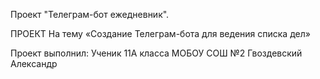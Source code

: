 
Проект "Телеграм-бот ежедневник".

ПРОЕКТ
На тему «Создание Телеграм-бота для ведения списка дел»

Проект выполнил:
Ученик 11А класса МОБОУ СОШ №2
Гвоздевский Александр

